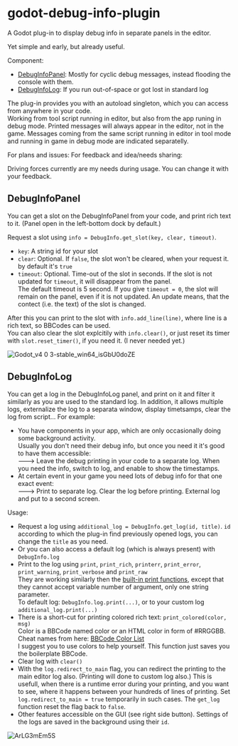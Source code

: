 # godot-debug-info-plugin
 
A Godot plug-in to display debug info in separate panels in the editor.

Yet simple and early, but already useful.<br>

Component:
- [DebugInfoPanel](#DebugInfoPanel):
  Mostly for cyclic debug messages, instead flooding the console with them.
- [DebugInfoLog](#DebugInfoLog):
  If you run out-of-space or got lost in standard log
  
The plug-in provides you with an autoload singleton, which you can access from anywhere in your code.<br>
Working from tool script running in editor, but also from the app runing in debug mode.
Printed messages will always appear in the editor, not in the game.
Messages coming from the same script running in editor in tool mode and running in game in debug mode are indicated separatelly.

For plans and issues:
For feedback and idea/needs sharing:

Driving forces currently are my needs during usage.
You can change it with your feedback.

## DebugInfoPanel

You can get a slot on the DebugInfoPanel from your code, and print rich text to it.
(Panel open in the left-bottom dock by default.)

Request a slot using `info = DebugInfo.get_slot(key, clear, timeout)`.
- `key`: A string id for your slot
- `clear`: Optional. If `false`, the slot won't be cleared, when your request it. by default it's `true`
- `timeout`: Optional. Time-out of the slot in seconds. If the slot is not updated for `timeout`, it will disappear from the panel.<br>
  The default timeout is 5 second.
  If you give `timeout = 0`, the slot will remain on the panel, even if it is not updated.
  An update means, that the contect (i.e. the text) of the slot is changed.

After this you can print to the slot with `info.add_line(line)`, where line is a rich text, so BBCodes can be used.<br>
You can also clear the slot explcitily with `info.clear()`, or just reset its timer with `slot.reset_timer()`, if you need it. (I never needed yet.)

![Godot_v4 0 3-stable_win64_isGbU0doZE](https://github.com/coderbloke/godot-debug-info-plugin/assets/75695649/579ed8c4-fef8-4066-8c92-1d619843bed3)

## DebugInfoLog

You can get a log in the DebugInfoLog panel, and print on it and filter it similarly as you are used to the standard log.
In addition, it allows multiple logs, externalize the log to a separata window, display timetsamps, clear the log from script...
For example:
- You have components in your app, which are only occasionally doing some background activity.<br>
  Usually you don't need their debug info, but once you need it it's good to have them accessible:<br>
  🡒 Leave the debug printing in your code to a separate log. When you need the info, switch to log, and enable to show the timestamps.
- At certain event in your game you need lots of debug info for that one exact event:<br>
  🡒 Print to separate log. Clear the log before printing. External log and put to a second screen.

Usage:
- Request a log using `additional_log = DebugInfo.get_log(id, title)`. `id` according to which the plug-in find previously opened logs, you can change the `title` as you need.
- Or you can also access a default log (which is always present) with `DebugInfo.log`
- Print to the log using `print`, `print_rich`, `printerr`, `print_error`, `print_warning`, `print_verbose` and `print_raw`<br>
  They are working similarly then the [built-in print functions](https://docs.godotengine.org/en/stable/classes/class_@globalscope.html#class-globalscope-method-print),
  except that they cannot accept variable number of argument, only one string parameter.<br>
  To default log: `DebugInfo.log.print(...)`, or to your custom log `additional_log.print(...)`
- There is a short-cut for printing colored rich text: `print_colored(color, msg)`<br>
  Color is a BBCode named color or an HTML color in form of #RRGGBB. Cheat names from here: [BBCode Color List](https://absitomen.com/index.php?topic=331.0)<br>
  I suggest you to use colors to help yourself. This function just saves you the boilerplate BBCode.
- Clear log with `clear()`
- With the `log.redirect_to_main` flag, you can redirect the printing to the main editor log also. (Printing will done to custom log also.)
  This is usefull, when there is a runtime error during your printing, and you want to see, where it happens between your hundreds of lines of printing.
  Set `log.redirect_to_main = true` temporarily in such cases. The `get_log` function reset the flag back to `false`.
- Other features accessible on the GUI (see right side button). Settings of the logs are saved in the background using their `id`.

![ArLG3mEm5S](https://github.com/coderbloke/godot-debug-info-plugin/assets/75695649/923ddeed-46e5-460f-afe9-e2f49ace4323)

  

